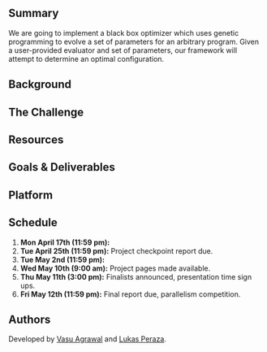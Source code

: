 ## Summary

We are going to implement a black box optimizer which uses genetic programming
to evolve a set of parameters for an arbitrary program. Given a user-provided
evaluator and set of parameters, our framework will attempt to determine an
optimal configuration.

## Background

## The Challenge

## Resources

## Goals & Deliverables

## Platform

## Schedule

1. **Mon April 17th (11:59 pm):** 
1. **Tue April 25th (11:59 pm):** Project checkpoint report due.
1. **Tue May 2nd (11:59 pm):**
1. **Wed May 10th (9:00 am):** Project pages made available.
1. **Thu May 11th (3:00 pm):** Finalists announced, presentation time sign ups.
1. **Fri May 12th (11:59 pm):** Final report due, parallelism competition.

## Authors

Developed by [Vasu Agrawal](https://github.com/VasuAgrawal) and [Lukas Peraza](https://github.com/LBPeraza).
